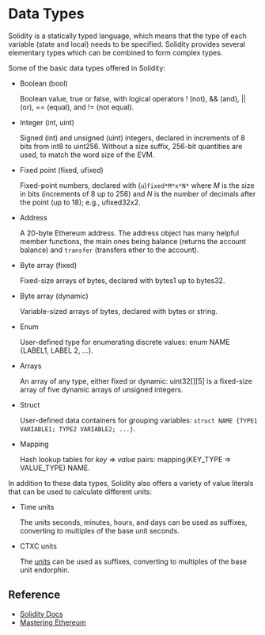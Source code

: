 # Data Types

 Solidity is a statically typed language, which means that the type of each variable (state and local) needs to be specified. Solidity provides several elementary types which can be combined to form complex types.

Some of the basic data types offered in Solidity:

- Boolean (bool)

  Boolean value, true or false, with logical operators ! (not), && (and), || (or), == (equal), and != (not equal).

- Integer (int, uint)

  Signed (int) and unsigned (uint) integers, declared in increments of 8 bits from int8 to uint256. Without a size suffix, 256-bit quantities are used, to match the word size of the EVM.

- Fixed point (fixed, ufixed)

  Fixed-point numbers, declared with (`u`)`fixed*M*x*N*` where *M* is the size in bits (increments of 8 up to 256) and *N* is the number of decimals after the point (up to 18); e.g., ufixed32x2.

- Address

  A 20-byte Ethereum address. The address object has many helpful member functions, the main ones being balance (returns the account balance) and `transfer` (transfers ether to the account).

- Byte array (fixed)

  Fixed-size arrays of bytes, declared with bytes1 up to bytes32.

- Byte array (dynamic)

  Variable-sized arrays of bytes, declared with bytes or string.

- Enum

  User-defined type for enumerating discrete values: enum NAME {LABEL1, LABEL 2, ...}.

- Arrays

  An array of any type, either fixed or dynamic: uint32[][5] is a fixed-size array of five dynamic arrays of unsigned integers.

- Struct

  User-defined data containers for grouping variables: `struct NAME {TYPE1 VARIABLE1; TYPE2 VARIABLE2; ...}`.

- Mapping

  Hash lookup tables for *key* => *value* pairs: mapping(KEY_TYPE => VALUE_TYPE) NAME.

In addition to these data types, Solidity also offers a variety of value literals that can be used to calculate different units:

- Time units

  The units seconds, minutes, hours, and days can be used as suffixes, converting to multiples of the base unit seconds.

- CTXC units

  The [units](ctxc.md) can be used as suffixes, converting to multiples of the base unit endorphin.

## Reference

- [Solidity Docs](https://solidity.readthedocs.io/en/latest/)
- [Mastering Ethereum](https://github.com/ethereumbook/ethereumbook/blob/develop/07smart-contracts-solidity.asciidoc)

